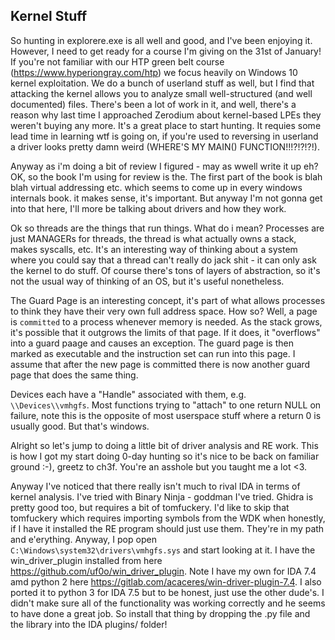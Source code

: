 ## Kernel Stuff

So hunting in explorere.exe is all well and good, and I've been enjoying it. However, I need to get ready for a course I'm giving on the 31st of January! If you're not familiar with our HTP green belt course (https://www.hyperiongray.com/htp) we focus heavily on Windows 10 kernel exploitation. We do a bunch of userland stuff as well, but I find that attacking the kernel allows you to analyze small well-structured (and well documented) files. There's been a lot of work in it, and well, there's a reason why last time I approached Zerodium about kernel-based LPEs they weren't buying any more. It's a great place to start hunting. It requies some lead time in learning wtf is going on, if you're used to reversing in userland a driver looks pretty damn weird (WHERE'S MY MAIN() FUNCTION!!!?!?!?!).

Anyway as i'm doing a bit of review I figured - may as wwell write it up eh? OK, so the book I'm using for review is the. The first part of the book is blah blah virtual addressing etc. which seems to come up in every windows internals book. it makes sense, it's important. But anyway I'm not gonna get into that here, I'll more be talking about drivers and how they work.

Ok so threads are the things that run things. What do i mean? Processes are just MANAGERs for threads, the thread is what actually owns a stack, makes syscalls, etc. It's an interesting way of thinking about a system where you could say that a thread can't really do jack shit - it can only ask the kernel to do stuff. Of course there's tons of layers of abstraction, so it's not the usual way of thinking of an OS, but it's useful nonetheless.

The Guard Page is an interesting concept, it's part of what allows processes to think they have their very own full address space. How so? Well, a page is `committed` to a process whenever memory is needed. As the stack grows, it's possible that it outgrows the limits of that page. If it does, it "overflows" into a guard paage and causes an exception. The guard page is then marked as executable and the instruction set can run into this page. I assume that after the new page is committed there is now another guard page that does the same thing.

Devices each have a "Handle" associated with them, e.g. `\\Devices\\vmhgfs`. Most functions trying to "attach" to one return NULL on failure, note this is the opposite of most userspace stuff where a return 0 is usually good. But that's windows. 

Alright so let's jump to doing a little bit of driver analysis and RE work. This is how I got my start doing 0-day hunting so it's nice to be back on familiar ground :-), greetz to ch3f. You're an asshole but you taught me a lot <3.

Anyway I've noticed that there really isn't much to rival IDA in terms of kernel analysis. I've tried with Binary Ninja - goddman I've tried. Ghidra is pretty good too, but requires a bit of tomfuckery. I'd like to skip that tomfuckery which requires importing symbols from the WDK when honestly, if I have it installed the RE program should just use them. They're in my path and e'erything. Anyway, I pop open `C:\Windows\system32\drivers\vmhgfs.sys` and start looking at it. I have the win_driver_plugin installed from here https://github.com/uf0o/win_driver_plugin. Note I have my own for IDA 7.4 amd python 2 here https://gitlab.com/acaceres/win-driver-plugin-7.4. I also ported it to python 3 for IDA 7.5 but to be honest, just use the other dude's. I didn't make sure all of the functionality was working correctly and he seems to have done a great job. So install that thing by dropping the .py file and the library into the IDA plugins/ folder!
